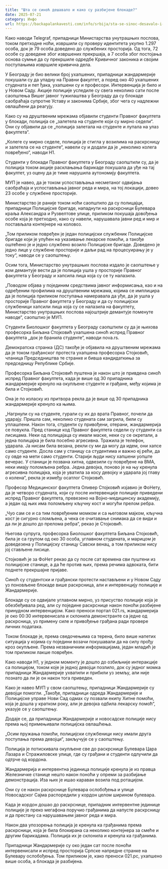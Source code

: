 ```yaml
---
title: "Шта се синоћ дешавало и како су разбијене блокаде?"
date: 2025-07-21
category: Инфо
url: https://backapalankavesti.com/info/srbija/sta-se-sinoc-desavalo-i-kako-su-razbijene-blokade1/
---
```


Како наводи Telegraf, припадници Министарства унутрашњих послова, током претходне ноћи, извршили су проверу идентитета укупно 1.297 особа, док је 79 особа доведено до службених просторија. Од тога, 72 особе су доведене због извршених прекршаја, а 7 особа због постојања основа сумње да су прекршиле одредбе Кривичног законика и својим поступањима извршиле кривична дела.

У Београду је био велики број ухапшених, припадници жандармерије покушали су да упадну на Правни факултет, а поред око 40 ухапшених студената и пет ђака, ухапшени су и професори. Интервенција је било и у Новом Саду. Акције полиције уследиле су свега неколико сати после саопштења Вишег јавног тужилаштва у Београду да су блокаде саобраћаја супротне Уставу и законима Србије, због чега су надлежни овлашћени да реагују.

Како су на друштвеним мрежама објавили студенти Правног факултета у блокади, полиција се „залетела на студенте који су мирно седели“. Они су објавили да се „полиција залетала на студенте и лупала на улаз факултета“.

„Колеге су мирно седеле, полиција је стигла у возилима на раскрсницу и залетела се на студенте“, навели су и додали да је „неколико колега повређено“, наводи Н1.

Студенти у блокади Правног факултета у Београду саопштили су, да је полиција током акције расклањања барикаде покушала да уђе на тај факултет, уз оцену да је тиме нарушила аутономију факултета.

МУП је навео, да је током успостављања несметаног одвијања саобраћаја и успостављања јавног реда и мира, на тој локацији, довео 23 особе у службене просторије.

Министарство је раније током ноћи саопштило да су полицајци, припадници Полицијске бригаде, нападнути на раскрсници Булевара краља Александра и Рузвелтове улице, приликом покушаја довођења особе која је претходно, како су навели, нарушавала јавни ред и мир и постављала контејнере на коловоз.

„Том приликом повређен је један полицијски службеник Полицијске бригаде који је упућен на указивање лекарске помоћи, а такође оштећено је и једно службено возило Полицијске бригаде. Доведено је једно лице у службене просторије и даљи рад на процесуирању је у току“, наводи се у саопштењу.

Осим тога, Министарство унутрашњих послова издало је саопштење у ком демантује вести да је полиција ушла у просторије Правног факултета у Београду и хапсила лица која су се ту налазила.

„Поводом објава у појединим средствима јавног информисања, као и на одређеним профилима на друштвеним мрежама, којима се имплицира да је полиција приликом поступања намеравала да уђе, да је ушла у просторије Правног факултета у Београду и да су полицијски службеници хапсили лица која су се налазила на факултету, Министарство унутрашњих послова најоштрије демантује поменуте наводе“, саопштио је МУП.

Студенти Биолошког факултета у Београду саопштили су да је њихова професорка Биљана Стојковић ухапшена синоћ испред Правног факултета „док је бранила студенте“, наводи nova.rs.

Демократска странка (ДС) такође је објавила на друштвеним мрежама да је током грађанског протеста ухапшена професорка Стојковић, чланица Председништва те странке и бивша кандидаткиња за председницу Републике Србије.

Професорка Биљана Стојковић пуштена је након што је привдена синоћ испред Правног факултета, када је више од 30 припадника жандармерије кренуло на окупљене студенте и грађане, међу којима је била и Стојковић.

Она је по изласку из притвора рекла да је више од 30 припадника жандармерије кренуло ка њима.

„Нагрнули су на студенте, гурали су их до врата Правног, почели да ударају. Пришла сам, неколико студената сам загрила, били су уплашпени. Након тога, студенти су привођени, отерани, жандармерија се повукла. Пред станице код Правног факултета седели су студенти са лисицама. Неки од полицајаца су имали маске, неки су се окретали, а једна полицајка је била посебно агресивна. Тражила је телефон, ударала. Ја нисам била везана, рекли су ми да могу да идем, они хапсе само студенте. Досла сам у станицу са студентима и важно еј рећи, да су овде на мети само студенти. Старији људи нису хапшени уопште вечерас. У станици је позвана хитна, одвезили су повређене на ВМА, неки имају поломљена ребра. Једна девојка, поново је на њу кренула агресивна полицајка, која је уватила за косу девојку и ударала јој главу о колена“, рекла је између осатлог Стојковић.

Професор Медицинског факултета Оливер Стојковић изјавио је ФоНету, да је четворо студената, који су после интервенције полиције приведени испред Правног факултета, превезено на Војно-медицинску академију, а један од њих има поломљену кључну кост и могући прелом ребра.

„Чуо сам се и са тим повређеним момком и са његовом мајком, кључна кост је сигурно сломљена, а чека се очитавање снимака да се види и да ли је дошло до прелома ребра“, рекао је Стојковић.

Његова супруга, професорка Биолошког факултета Биљана Стојковић, била је са групом од око 30 особа, углавном студената, и марицом је доведезена у Полицијску станицу Савски венац, а том приликом нису јој стављене лисице.

Стојковић је за ФоНет рекао да су после сат времена сви пуштени из полицијске станице, а да ће против њих, према речима адвоката, бити поднете прекршајне пријаве.

Синоћ су студентски и грађански протести настављени и у Новом Саду уз поновљене блокаде више раскрсница, али и интервенцију полиције и Жандармерије.

Блокаде су се одвијале углавном мирно, уз присуство полиције која је обезбеђивала ред, али су поједине раскрснице након поноћи разбијене принудном интервенцијом. Како преноси портал 021.rs, жандармерија је око 00:30 интервенисала и склонила демонстранте са једне од раскрсница, уз примену силе и привођење грађана ради провере личних података.

Током блокаде је, према сведочењима са терена, било више напетих ситуација у којима су поједини возачи покушавали да на силу прођу кроз окупљене. Према незваничним информацијама, један младић је том приликом лакше повређен.

Како наводи Н1, у једном моменту је дошло до озбиљније интеракције са полицијом, током које је једној девојци позлило, док су једног момка припадници Жандармерије ухватили и прибили уз земљу, али није познато да ли је он након тога приведен.

Како је навео МУП у свом саопштењу, припадници Жандармерије су девојци помогли.
„Такође, припадници одреда Жандармерије и Полицијске управе Нови Сад одмах су позвали екипу Хитне помоћи, која је дошла у кратком року, али је девојка одбила лекарску помоћ“, указује се у саопштењу.

Додаје се, да припадници Жандармерије и новосадске полиције нису према њој примењивали полицијска овлашћења.

„Осим пружања помоћи, полицијски службеници нису имали друга поступања према девојци“, закључује се у саопштењу.

Полиција је потискивала окупљене све до раскрснице Булевара Цара Лазара и Стражиловске улице, где су грађани и студенти одлучили да одтрче од кордона.

Жандармерија и интервентна јединица полиције кренула је из правца Железничке станице нешто након поноћи у опреми за разбијање демонстрација. Иза њих је ишао караван возила под ротацијом.

Они су се након раскрснице Булевара ослобођења и улице Новосадског Сајма распоредили у кордон целом ширином булевара.

Када је кордон дошао до раскрснице, припадник интервентне јединице полиције је преко мегафона поручио грађанима да напусте раскрсницу и да престану са нарушавањем јавног реда и мира.

Након два упозорења полиција је кренула ка грађанима према раскрсници, која је била блокирана са неколико контејнера за смеће и другим барикадама. Полиција их је склонила и кренула ка грађанима.

Припадници Жандармерије су око један сат после поноћи интервенисали и испред просторија Српске напредне странке на Булевару ослобођења. Том приликом је, како преноси 021.рс, ухапшено више особа, а блокада је разбијена.
